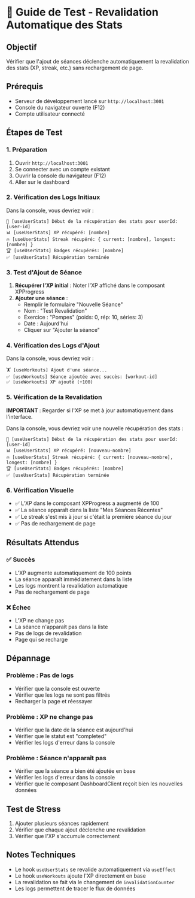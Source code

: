 # 🧪 Guide de Test - Revalidation Automatique des Stats

## Objectif
Vérifier que l'ajout de séances déclenche automatiquement la revalidation des stats (XP, streak, etc.) sans rechargement de page.

## Prérequis
- Serveur de développement lancé sur `http://localhost:3001`
- Console du navigateur ouverte (F12)
- Compte utilisateur connecté

## Étapes de Test

### 1. Préparation
1. Ouvrir `http://localhost:3001`
2. Se connecter avec un compte existant
3. Ouvrir la console du navigateur (F12)
4. Aller sur le dashboard

### 2. Vérification des Logs Initiaux
Dans la console, vous devriez voir :
```
🔄 [useUserStats] Début de la récupération des stats pour userId: [user-id]
📊 [useUserStats] XP récupéré: [nombre]
🔥 [useUserStats] Streak récupéré: { current: [nombre], longest: [nombre] }
🏆 [useUserStats] Badges récupérés: [nombre]
✅ [useUserStats] Récupération terminée
```

### 3. Test d'Ajout de Séance
1. **Récupérer l'XP initial** : Noter l'XP affiché dans le composant XPProgress
2. **Ajouter une séance** :
   - Remplir le formulaire "Nouvelle Séance"
   - Nom : "Test Revalidation"
   - Exercice : "Pompes" (poids: 0, rép: 10, séries: 3)
   - Date : Aujourd'hui
   - Cliquer sur "Ajouter la séance"

### 4. Vérification des Logs d'Ajout
Dans la console, vous devriez voir :
```
🏋️ [useWorkouts] Ajout d'une séance...
✅ [useWorkouts] Séance ajoutée avec succès: [workout-id]
✅ [useWorkouts] XP ajouté (+100)
```

### 5. Vérification de la Revalidation
**IMPORTANT** : Regarder si l'XP se met à jour automatiquement dans l'interface.

Dans la console, vous devriez voir une nouvelle récupération des stats :
```
🔄 [useUserStats] Début de la récupération des stats pour userId: [user-id]
📊 [useUserStats] XP récupéré: [nouveau-nombre]
🔥 [useUserStats] Streak récupéré: { current: [nouveau-nombre], longest: [nombre] }
🏆 [useUserStats] Badges récupérés: [nombre]
✅ [useUserStats] Récupération terminée
```

### 6. Vérification Visuelle
- ✅ L'XP dans le composant XPProgress a augmenté de 100
- ✅ La séance apparaît dans la liste "Mes Séances Récentes"
- ✅ Le streak s'est mis à jour si c'était la première séance du jour
- ✅ Pas de rechargement de page

## Résultats Attendus

### ✅ Succès
- L'XP augmente automatiquement de 100 points
- La séance apparaît immédiatement dans la liste
- Les logs montrent la revalidation automatique
- Pas de rechargement de page

### ❌ Échec
- L'XP ne change pas
- La séance n'apparaît pas dans la liste
- Pas de logs de revalidation
- Page qui se recharge

## Dépannage

### Problème : Pas de logs
- Vérifier que la console est ouverte
- Vérifier que les logs ne sont pas filtrés
- Recharger la page et réessayer

### Problème : XP ne change pas
- Vérifier que la date de la séance est aujourd'hui
- Vérifier que le statut est "completed"
- Vérifier les logs d'erreur dans la console

### Problème : Séance n'apparaît pas
- Vérifier que la séance a bien été ajoutée en base
- Vérifier les logs d'erreur dans la console
- Vérifier que le composant DashboardClient reçoit bien les nouvelles données

## Test de Stress
1. Ajouter plusieurs séances rapidement
2. Vérifier que chaque ajout déclenche une revalidation
3. Vérifier que l'XP s'accumule correctement

## Notes Techniques
- Le hook `useUserStats` se revalide automatiquement via `useEffect`
- Le hook `useWorkouts` ajoute l'XP directement en base
- La revalidation se fait via le changement de `invalidationCounter`
- Les logs permettent de tracer le flux de données 